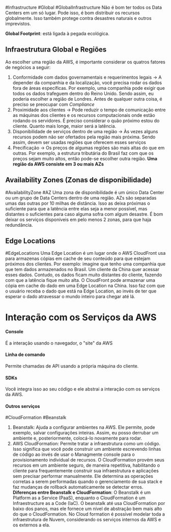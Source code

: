 
#Infrastructure #Global #GlobalInfrastructure 
Não é bom ter todos os Data Centers em um só lugar. Pode isso, é bom distribuir os recursos globalmente. Isso também protege contra desastres naturais e outros imprevistos.

**Global Footprint**: está ligada à pegada ecológica. 

## Infraestrutura Global e Regiões
Ao escolher uma região da AWS, é importante considerar os quatros fatores de negócios a seguir:
1. Conformidade com dados governamentais e requerimentos legais -> A depender da companhia e da localização, você precisa rodar os dados fora de áreas específicas. Por exemplo, uma companhia pode exigir que todos os dados trafeguem dentro do Reino Unido. Sendo assim, eu poderia escolher a região de Londres. Antes de qualquer outra coisa, é preciso se preocupar com *Compliance*
2. Proximidade aos clientes -> Pode reduzir o tempo de comunicação entre as máquinas dos clientes e os recursos computacionais onde estão rodando os servidores. É preciso considerar o quão próximo estou do cliente. Quanto mais longe, maior será a latência.
3. Disponibilidade de serviços dentro de uma região -> Às vezes alguns recursos podem não ser ofertados pela região mais próxima. Sendo assim, devem ser usadas regiões que oferecem esses serviços 
4. Precificação -> Os preços de algumas regiões são mais altas do que em outras. Por exemplo, a estrutura tributária do Brasil faz com que os preços sejam muito altos, então pode-se escolher outra região. 
**Uma região da AWS consiste em 3 ou mais AZs**


## Availability Zones (Zonas de disponibilidade) 
#AvailabilityZone #AZ 
Uma zona de disponibilidade é um único Data Center ou um grupo de Data Centers dentro de uma região. AZs são separadas umas das outras por 10 milhas de distância. Isso as deixa próximas o suficiente para que a latência entre elas seja a menor possível, mas distantes o suficientes para caso alguma sofra com algum desastre. É bom deixar os serviços disponíveis em pelo menos 2 zonas, para que haja redundância. 


## Edge Locations
#EdgeLocations
Uma Edge Location é um lugar onde o AWS CloudFront usa para armazenas cópias em cache de seu conteúdo para que estejam próximos dos clientes. 
Por exemplo: imagine que tenho uma companhia que que tem dados armazenados no Brasil. Um cliente da China quer acessar esses dados. Contudo, os dados ficam muito distantes do cliente, fazendo com que a latência fique muito alta. O CloudFront pode armazenar uma cópia em cache do dado em uma Edge Location na China. Isso faz com que o usuário receba o dado que está na Edge Location, ao invés de ter que esperar o dado atravessar o mundo inteiro para chegar até lá.


# Interação com os Serviços da AWS
#### Console
É a interação usando o navegador, o "site" da AWS

#### Linha de comando
Permite chamadas de API usando a própria máquina do cliente.

#### SDKs
Você integra isso ao seu código e ele abstrai a interação com os serviços da AWS. 


#### Outros serviços
#CloudFormation #Beanstalk
1. Beanstalk: Ajuda a configurar ambientes na AWS. Ele permite, pode exemplo, salvar configurações inteiras. Assim, eu posso derrubar um ambiente e, posteriormente, colocá-lo novamente para rodar.
2. AWS CloudFormation: Permite tratar a infraestrutura como um código. Isso significa que você pode construir um ambiente escrevendo linhas de código ao invés de usar o Managmente console para o provisionamento individual de recursos. O CloudFormation provém seus recursos em um ambiente seguro, de maneira repetitiva, habilitando o cliente para frequentemente construir sua infraestrutura e aplicações sem precisar performar manualmente. Ele determina as operações corretas a serem performadas quando o gerenciamento de sua stack e faz mudanças de rollback automaticamente se detectar erros. 
**Diferenças entre Beanstalk e CloudFormation**: O Beanstalk é um Platform as a Service (PaaS), enquanto o CloudFormation é um Infraestructure as a Code (IaC). O beanstalk até usa CloudFormation por baixo dos panos, mas ele fornece um nível de abstração bem mais alto do que o CloudFormation. No Cloud formation é possível modelar toda a infraestrutura de Nuvem, considerando os serviços internos da AWS e os externos a ela. 


